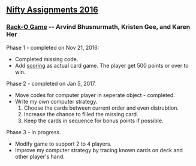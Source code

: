 ## [Nifty Assignments 2016]

### [Rack-O Game] -- Arvind Bhusnurmath, Kristen Gee, and Karen Her  

Phase 1 - completed on Nov 21, 2016:  
* Completed missing code.  
* Add [scoring] as actual card game.  The player get 500 points or over to win.

Phase 2 - completed on Jan 5, 2017.
* Move codes for computer player in seperate object - completed.
* Write my own computer strategy.
  1. Choose the cards between current order and even distrubtion.
  2. Increase the chance to filled the missing card.
  3. Keep the cards in sequence for bonus points if possible.

Phase 3 - in progress.
* Modify game to support 2 to 4 players. 
* Improve my computer strategy by tracing known cards on deck and other player's hand.

[Nifty Assignments 2016]: http://nifty.stanford.edu
[Rack-O Game]: http://nifty.stanford.edu/2016/arvind-racko/
[scoring]: http://www.hasbro.com/common/instruct/Racko(1987).PDF
